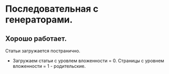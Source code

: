 # Последовательная с генераторами.

## Хорошо работает.

Статьи загружается постранично.

* Загружаем статьи с уровлем вложенности = 0. Страницы с уровнем вложенности = 1 - родительские.